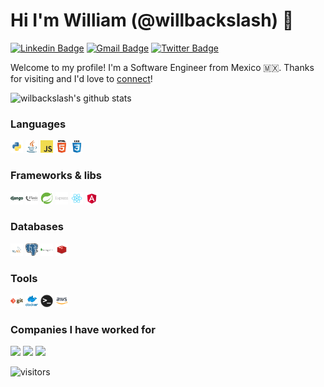 # Hi I'm William (@willbackslash) 👋
[![Linkedin Badge](https://img.shields.io/badge/-williamdlc-blue?style=flat&logo=Linkedin&logoColor=white&link=http://linkedin.com/in/williamdlc/)](https://www.linkedin.com/in/williamdlc/)
[![Gmail Badge](https://img.shields.io/badge/-macwilliamdlc-c14438?style=flat&logo=Gmail&logoColor=white&link=mailto:macwilliamdlc@gmail.com)](mailto:macwilliamdlc@gmail.com)
[![Twitter Badge](https://img.shields.io/badge/-willbackslash-%231877F2.svg?&style=flat-square&logo=twitter&logoColor=white&link=https://twitter.com/willbackslash)](https://twitter.com/willbackslash)

Welcome to my profile! I'm a Software Engineer from Mexico 🇲🇽. Thanks for visiting and I'd love to [connect](http://linkedin.com/in/williamdlc/)!





![wilbackslash's github stats](https://github-readme-stats.vercel.app/api?username=willbackslash&show_icons=true)


### Languages
<code><img height="20" src="https://raw.githubusercontent.com/github/explore/80688e429a7d4ef2fca1e82350fe8e3517d3494d/topics/python/python.png"></code>
<code><img height="20" src="https://raw.githubusercontent.com/github/explore/80688e429a7d4ef2fca1e82350fe8e3517d3494d/topics/java/java.png"></code>
<code><img height="20" src="https://raw.githubusercontent.com/github/explore/80688e429a7d4ef2fca1e82350fe8e3517d3494d/topics/javascript/javascript.png"></code>
<code><img height="20" src="https://raw.githubusercontent.com/github/explore/80688e429a7d4ef2fca1e82350fe8e3517d3494d/topics/html/html.png"></code>
<code><img height="20" src="https://raw.githubusercontent.com/github/explore/80688e429a7d4ef2fca1e82350fe8e3517d3494d/topics/css/css.png"></code>

### Frameworks & libs
<code><img height="20" src="https://raw.githubusercontent.com/github/explore/80688e429a7d4ef2fca1e82350fe8e3517d3494d/topics/django/django.png"></code>
<code><img height="20" src="https://raw.githubusercontent.com/github/explore/80688e429a7d4ef2fca1e82350fe8e3517d3494d/topics/flask/flask.png"></code>
<code><img height="20" src="https://raw.githubusercontent.com/github/explore/80688e429a7d4ef2fca1e82350fe8e3517d3494d/topics/spring-boot/spring-boot.png"></code>
<code><img height="20" src="https://raw.githubusercontent.com/github/explore/80688e429a7d4ef2fca1e82350fe8e3517d3494d/topics/express/express.png"></code>
<code><img height="20" src="https://raw.githubusercontent.com/github/explore/80688e429a7d4ef2fca1e82350fe8e3517d3494d/topics/react/react.png"></code>
<code><img height="20" src="https://raw.githubusercontent.com/github/explore/80688e429a7d4ef2fca1e82350fe8e3517d3494d/topics/angular/angular.png"></code>


### Databases
<code><img height="20" src="https://raw.githubusercontent.com/github/explore/80688e429a7d4ef2fca1e82350fe8e3517d3494d/topics/mysql/mysql.png"></code>
<code><img height="20" src="https://raw.githubusercontent.com/github/explore/80688e429a7d4ef2fca1e82350fe8e3517d3494d/topics/postgresql/postgresql.png"></code>
<code><img height="20" src="https://raw.githubusercontent.com/github/explore/80688e429a7d4ef2fca1e82350fe8e3517d3494d/topics/mongodb/mongodb.png"></code>
<code><img height="20" src="https://raw.githubusercontent.com/github/explore/80688e429a7d4ef2fca1e82350fe8e3517d3494d/topics/redis/redis.png"></code>

### Tools
<code><img height="20" src="https://raw.githubusercontent.com/github/explore/80688e429a7d4ef2fca1e82350fe8e3517d3494d/topics/git/git.png"></code>
<code><img height="20" src="https://raw.githubusercontent.com/github/explore/80688e429a7d4ef2fca1e82350fe8e3517d3494d/topics/docker/docker.png"></code>
<code><img height="20" src="https://raw.githubusercontent.com/github/explore/80688e429a7d4ef2fca1e82350fe8e3517d3494d/topics/terminal/terminal.png"></code>
<code><img height="20" src="https://raw.githubusercontent.com/github/explore/80688e429a7d4ef2fca1e82350fe8e3517d3494d/topics/aws/aws.png"></code>

### Companies I have worked for
<code><img height="20" src="https://avatars1.githubusercontent.com/u/20384825?s=200&v=4"></code>
<code><img height="20" src="https://yt3.ggpht.com/a/AATXAJwYxtvHiokGQH_SOjK3yD21e9JOty04ChmU33rtFA=s900-c-k-c0xffffffff-no-rj-mo"></code>
<code><img height="20" src="https://img.utdstc.com/icons/rappi-android.png:225"></code>


 ![visitors](https://visitor-badge.laobi.icu/badge?page_id=willbackslash.profile)
 
